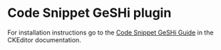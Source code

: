 Code Snippet GeSHi plugin
==================================================

For installation instructions go to the [Code Snippet GeSHi Guide](http://docs.ckeditor.com/#!/guide/dev_codesnippetgeshi) in the CKEditor documentation.
